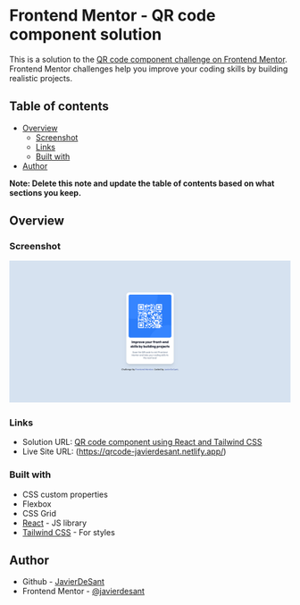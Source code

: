 # Frontend Mentor - QR code component solution

This is a solution to the [QR code component challenge on Frontend Mentor](https://www.frontendmentor.io/challenges/qr-code-component-iux_sIO_H). Frontend Mentor challenges help you improve your coding skills by building realistic projects. 

## Table of contents

- [Overview](#overview)
  - [Screenshot](#screenshot)
  - [Links](#links)
  - [Built with](#built-with)
- [Author](#author)

**Note: Delete this note and update the table of contents based on what sections you keep.**

## Overview

### Screenshot

![](./design/screenshot-solution-javierdesant.png)

### Links

- Solution URL: [QR code component using React and Tailwind CSS](https://www.frontendmentor.io/solutions/qr-code-component-using-react-and-tailwind-css-49iW7rBVD9)
- Live Site URL: (https://qrcode-javierdesant.netlify.app/)

### Built with

- CSS custom properties
- Flexbox
- CSS Grid
- [React](https://reactjs.org/) - JS library
- [Tailwind CSS](https://styled-components.com/) - For styles

## Author

- Github - [JavierDeSant](https://github.com/javierdesant)
- Frontend Mentor - [@javierdesant](https://www.frontendmentor.io/profile/javierdesant)